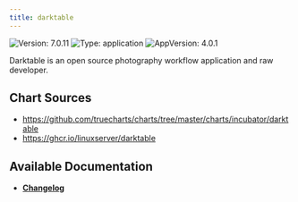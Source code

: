 ```yaml
---
title: darktable
---
```


![Version: 7.0.11](https://img.shields.io/badge/Version-7.0.11-informational?style=flat-square) ![Type: application](https://img.shields.io/badge/Type-application-informational?style=flat-square) ![AppVersion: 4.0.1](https://img.shields.io/badge/AppVersion-4.0.1-informational?style=flat-square)

Darktable is an open source photography workflow application and raw developer.

## Chart Sources

- https://github.com/truecharts/charts/tree/master/charts/incubator/darktable
- https://ghcr.io/linuxserver/darktable

## Available Documentation

- [**Changelog**](./CHANGELOG.md)
